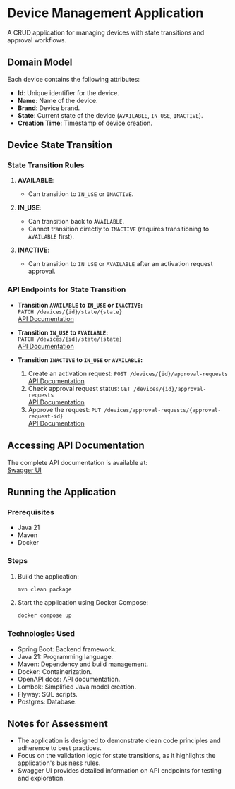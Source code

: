 # Device Management Application

A CRUD application for managing devices with state transitions and approval workflows.

## Domain Model

Each device contains the following attributes:

- **Id**: Unique identifier for the device.
- **Name**: Name of the device.
- **Brand**: Device brand.
- **State**: Current state of the device (`AVAILABLE`, `IN_USE`, `INACTIVE`).
- **Creation Time**: Timestamp of device creation.

## Device State Transition

### State Transition Rules

1. **AVAILABLE**:
    - Can transition to `IN_USE` or `INACTIVE`.

2. **IN_USE**:
    - Can transition back to `AVAILABLE`.
    - Cannot transition directly to `INACTIVE` (requires transitioning to `AVAILABLE` first).

3. **INACTIVE**:
    - Can transition to `IN_USE` or `AVAILABLE` after an activation request approval.

### API Endpoints for State Transition

- **Transition `AVAILABLE` to `IN_USE` or `INACTIVE`:**  
  `PATCH /devices/{id}/state/{state}`  
  [API Documentation](http://localhost:8080/api/swagger-ui/index.html#/device-controller/changeState)

- **Transition `IN_USE` to `AVAILABLE`:**  
  `PATCH /devices/{id}/state/{state}`  
  [API Documentation](http://localhost:8080/api/swagger-ui/index.html#/device-controller/changeState)

- **Transition `INACTIVE` to `IN_USE` or `AVAILABLE`:**
    1. Create an activation request:
       `POST /devices/{id}/approval-requests`  
       [API Documentation](http://localhost:8080/api/swagger-ui/index.html#/device-controller/createDeviceStateRequest)
    2. Check approval request status:
       `GET /devices/{id}/approval-requests`  
       [API Documentation](http://localhost:8080/api/swagger-ui/index.html#/device-controller/listStatesRequests)
    3. Approve the request:
       `PUT /devices/approval-requests/{approval-request-id}`  
       [API Documentation](http://localhost:8080/api/swagger-ui/index.html#/device-controller/approveRequest)

## Accessing API Documentation

The complete API documentation is available at:  
[Swagger UI](http://localhost:8080/api/swagger-ui/index.html)

## Running the Application

### Prerequisites

- Java 21
- Maven
- Docker

### Steps

1. Build the application:
   ```bash
   mvn clean package

2. Start the application using Docker Compose:
   ```bash
   docker compose up

### Technologies Used
* Spring Boot: Backend framework.
* Java 21: Programming language.
* Maven: Dependency and build management.
* Docker: Containerization.
* OpenAPI docs: API documentation.
* Lombok: Simplified Java model creation.
* Flyway: SQL scripts.
* Postgres: Database.

## Notes for Assessment

- The application is designed to demonstrate clean code principles and adherence to best practices.
- Focus on the validation logic for state transitions, as it highlights the application's business rules.
- Swagger UI provides detailed information on API endpoints for testing and exploration.